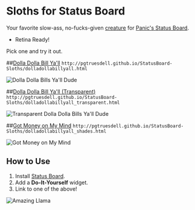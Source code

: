 Sloths for Status Board
==================

Your favorite slow-ass, no-fucks-given [creature](http://thechive.files.wordpress.com/2012/09/hanging-on-my-wall-14.jpg) for [Panic's Status Board](http://panic.com/statusboard/).

- Retina Ready!

Pick one and try it out.

##[Dolla Dolla Bill Ya'll](http://pgtruesdell.github.io/StatusBoard-Sloths/dolladollabillyall.html)
``` http://pgtruesdell.github.io/StatusBoard-Sloths/dolladollabillyall.html ```

![Dolla Dolla Bills Ya'll Dude](http://i.imgur.com/K46II6I.jpg)


##[Dolla Dolla Bill Ya'll (Transparent)](http://pgtruesdell.github.io/StatusBoard-Sloths/dolladollabillyall_transparent.html)
``` http://pgtruesdell.github.io/StatusBoard-Sloths/dolladollabillyall_transparent.html ```

![Transparent Dolla Dolla Bills Ya'll Dude](http://i.imgur.com/UcphiUY.png)


##[Got Money on My Mind](http://pgtruesdell.github.io/StatusBoard-Sloths/dolladollabillyall_shades.html)
``` http://pgtruesdell.github.io/StatusBoard-Sloths/dolladollabillyall_shades.html ```

![Got Money on My Mind](http://i.imgur.com/6ZBZ2Hb.jpg)


## How to Use
1. Install [Status Board](http://panic.com/statusboard/).
2. Add a **Do-It-Yourself** widget.
3. Link to one of the above!

![Amazing Llama](http://i.imgur.com/55tTKae.gif)
